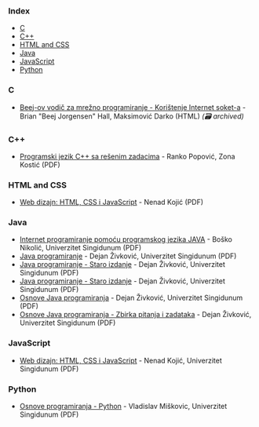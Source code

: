 ### Index

* [C](#c)
* [C++](#cpp)
* [HTML and CSS](#html-and-css)
* [Java](#java)
* [JavaScript](#javascript)
* [Python](#python)


### C

* [Beej-ov vodič za mrežno programiranje - Korištenje Internet soket-a](https://web.archive.org/web/20181008134854/http://users.teol.net:80/~mvlado/sockets/) - Brian "Beej Jorgensen" Hall, Maksimović Darko (HTML) *(:card_file_box: archived)*


### <a id="cpp"></a>C++

* [Programski jezik C++ sa rešenim zadacima](https://singipedia.singidunum.ac.rs/izdanje/40777-programski-jezik-c-sa-resenim-zadacima) -  Ranko Popović, Zona Kostić (PDF)


### HTML and CSS

* [Web dizajn: HTML, CSS i JavaScript](https://singipedia.singidunum.ac.rs/izdanje/42767-web-dizajn-html-css-i-javascript) - Nenad Kojić (PDF)


### Java

* [Internet programiranje pomoću programskog jezika JAVA](https://singipedia.singidunum.ac.rs/izdanje/40880-internet-programiranje-pomocu-programskog-jezika-java) - Boško Nikolić, Univerzitet Singidunum (PDF)
* [Java programiranje](https://singipedia.singidunum.ac.rs/izdanje/43019-java-programiranje) - Dejan Živković, Univerzitet Singidunum (PDF) 
* [Java programiranje - Staro izdanje](https://singipedia.singidunum.ac.rs/izdanje/40891-java-programiranje-staro-izdanje) - Dejan Živković, Univerzitet Singidunum (PDF)
* [Java programiranje - Staro izdanje](https://singipedia.singidunum.ac.rs/izdanje/40717-osnove-java-programiranja-staro-izdanje) - Dejan Živković, Univerzitet Singidunum (PDF)
* [Osnove Java programiranja](https://singipedia.singidunum.ac.rs/izdanje/40716-osnove-java-programiranja) - Dejan Živković, Univerzitet Singidunum (PDF)
* [Osnove Java programiranja - Zbirka pitanja i zadataka](https://singipedia.singidunum.ac.rs/izdanje/40721-osnove-java-programiranja-zbirka-pitanja-i-zadataka) - Dejan Živković, Univerzitet Singidunum (PDF)


### JavaScript

* [Web dizajn: HTML, CSS i JavaScript](https://singipedia.singidunum.ac.rs/izdanje/42767-web-dizajn-html-css-i-javascript) - Nenad Kojić, Univerzitet Singidunum (PDF)


### Python

* [Osnove programiranja - Python](https://singipedia.singidunum.ac.rs/izdanje/42765-osnove-programiranja-python) -  Vladislav Miškovic, Univerzitet Singidunum (PDF)

